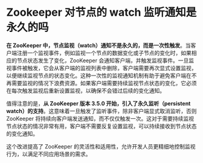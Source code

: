 # Zookeeper 对节点的 watch 监听通知是永久的吗

**在 ZooKeeper 中，节点监视（watch）通知不是永久的，而是一次性触发**。当客户端注册一个监视事件，例如监视一个节点的数据变化或子节点的变化时，如果相应的节点状态发生了变化，ZooKeeper 会通知客户端，并触发监视事件。一旦监视事件被触发，它会从客户端的监视列表中删除，客户端需要再次显式设置监视，以便继续监视节点的状态变化。这种一次性的监视通知机制有助于避免客户端在不再需要监视的情况下浪费资源。如果客户端需要持续监视节点状态的变化，它必须在每次触发监视后重新设置监视，以确保不会错过后续的变化通知。

值得注意的是，**从 ZooKeeper 版本 3.5.0 开始，引入了永久监听（persistent watch）的支持**。这意味着一旦触发了监听事件，除非客户端显式取消监听，否则 ZooKeeper 将持续向客户端发送通知，而不仅仅触发一次。这对于需要持续监视节点状态的情况非常有用，客户端不需要反复设置监视，可以持续接收到节点状态的变化通知。

这个改进提高了 ZooKeeper 的灵活性和适用性，允许开发人员更精细地控制监视行为，以满足不同应用场景的需求。
